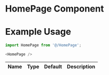 # HomePage Component

# Example Usage
```js
import HomePage from '@/HomePage';

<HomePage />
```

Name    | Type      | Default       | Description               |
--------|-----------|---------------|---------------------------|